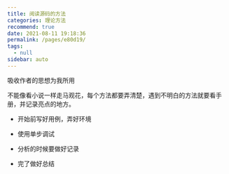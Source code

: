 ```yaml
---
title: 阅读源码的方法
categories: 理论方法
recommend: true
date: 2021-08-11 19:18:36
permalink: /pages/e80d19/
tags: 
  - null
sidebar: auto
---
```


吸收作者的思想为我所用

不能像看小说一样走马观花，每个方法都要弄清楚，遇到不明白的方法就要看手册，并记录亮点的地方。

- 开始前写好用例，弄好环境

- 使用单步调试

- 分析的时候要做好记录

- 完了做好总结

  